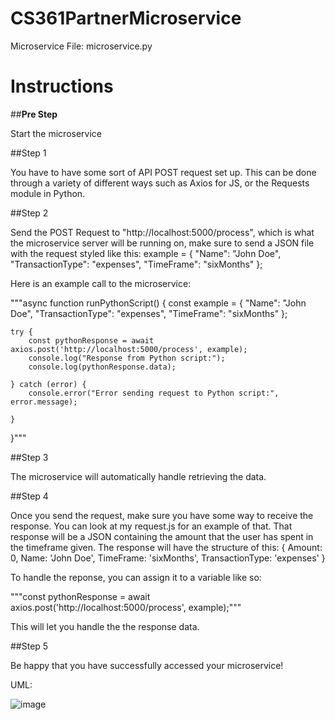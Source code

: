 # CS361PartnerMicroservice

Microservice File: microservice.py

# Instructions

##**Pre Step**

Start the microservice

##Step 1

You have to have some sort of API POST request set up. This can be done through a variety of different ways such as Axios for JS, or the Requests module in Python. 

##Step 2

Send the POST Request to "http://localhost:5000/process", which is what the microservice server will be running on, make sure to send a JSON file with the request styled like this:
example = {
        "Name": "John Doe",
        "TransactionType": "expenses",
        "TimeFrame": "sixMonths"
    };

Here is an example call to the microservice:

"""async function runPythonScript() {
    const example = {
        "Name": "John Doe",
        "TransactionType": "expenses",
        "TimeFrame": "sixMonths"
    };

    try {
        const pythonResponse = await axios.post('http://localhost:5000/process', example);
        console.log("Response from Python script:");
        console.log(pythonResponse.data);
        
    } catch (error) {
        console.error("Error sending request to Python script:", error.message);
       
    }
}"""

##Step 3

The microservice will automatically handle retrieving the data.

##Step 4

Once you send the request, make sure you have some way to receive the response. You can look at my request.js for an example of that. That response will be a JSON containing the amount that 
the user has spent in the timeframe given.
The response will have the structure of this:
{
  Amount: 0,
  Name: 'John Doe',
  TimeFrame: 'sixMonths',
  TransactionType: 'expenses'
}

To handle the reponse, you can assign it to a variable like so:

"""const pythonResponse = await axios.post('http://localhost:5000/process', example);"""


This will let you handle the the response data.

##Step 5

Be happy that you have successfully accessed your microservice!


UML:

![image](https://github.com/ttlarson7/CS361PartnerMicroservice/assets/127142580/bb326be2-b1fd-473d-8968-ab601550218b)

